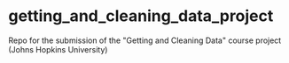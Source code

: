 # getting_and_cleaning_data_project
Repo for the submission of the "Getting and Cleaning Data" course project (Johns Hopkins University)
